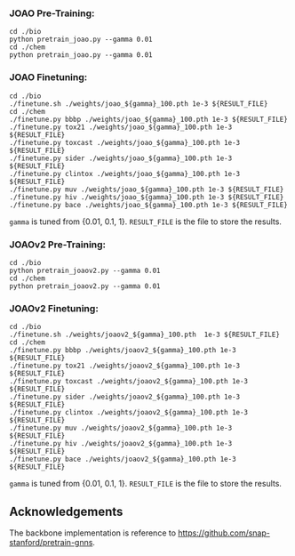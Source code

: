 ### JOAO Pre-Training: ###

```
cd ./bio
python pretrain_joao.py --gamma 0.01
cd ./chem
python pretrain_joao.py --gamma 0.01
```


### JOAO Finetuning: ###

```
cd ./bio
./finetune.sh ./weights/joao_${gamma}_100.pth 1e-3 ${RESULT_FILE}
cd ./chem
./finetune.py bbbp ./weights/joao_${gamma}_100.pth 1e-3 ${RESULT_FILE}
./finetune.py tox21 ./weights/joao_${gamma}_100.pth 1e-3 ${RESULT_FILE}
./finetune.py toxcast ./weights/joao_${gamma}_100.pth 1e-3 ${RESULT_FILE}
./finetune.py sider ./weights/joao_${gamma}_100.pth 1e-3 ${RESULT_FILE}
./finetune.py clintox ./weights/joao_${gamma}_100.pth 1e-3 ${RESULT_FILE}
./finetune.py muv ./weights/joao_${gamma}_100.pth 1e-3 ${RESULT_FILE}
./finetune.py hiv ./weights/joao_${gamma}_100.pth 1e-3 ${RESULT_FILE}
./finetune.py bace ./weights/joao_${gamma}_100.pth 1e-3 ${RESULT_FILE}
```

```gamma``` is tuned from {0.01, 0.1, 1}. ```RESULT_FILE``` is the file to store the results.


### JOAOv2 Pre-Training: ###

```
cd ./bio
python pretrain_joaov2.py --gamma 0.01
cd ./chem
python pretrain_joaov2.py --gamma 0.01
```


### JOAOv2 Finetuning: ###

```
cd ./bio
./finetune.sh ./weights/joaov2_${gamma}_100.pth  1e-3 ${RESULT_FILE}
cd ./chem
./finetune.py bbbp ./weights/joaov2_${gamma}_100.pth 1e-3 ${RESULT_FILE}
./finetune.py tox21 ./weights/joaov2_${gamma}_100.pth 1e-3 ${RESULT_FILE}
./finetune.py toxcast ./weights/joaov2_${gamma}_100.pth 1e-3 ${RESULT_FILE}
./finetune.py sider ./weights/joaov2_${gamma}_100.pth 1e-3 ${RESULT_FILE}
./finetune.py clintox ./weights/joaov2_${gamma}_100.pth 1e-3 ${RESULT_FILE}
./finetune.py muv ./weights/joaov2_${gamma}_100.pth 1e-3 ${RESULT_FILE}
./finetune.py hiv ./weights/joaov2_${gamma}_100.pth 1e-3 ${RESULT_FILE}
./finetune.py bace ./weights/joaov2_${gamma}_100.pth 1e-3 ${RESULT_FILE}
```

```gamma``` is tuned from {0.01, 0.1, 1}. ```RESULT_FILE``` is the file to store the results.


## Acknowledgements

The backbone implementation is reference to https://github.com/snap-stanford/pretrain-gnns.
